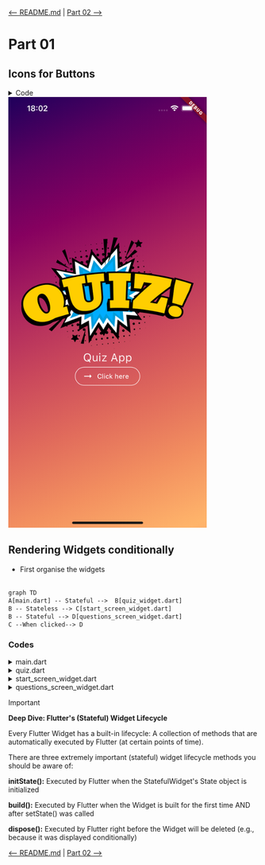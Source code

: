 [<-- README.md](https://github.com/PriyathamVarma/Learn-Flutter/blob/main/Quiz-App/README.md) | [Part 02 -->](https://github.com/PriyathamVarma/Learn-Flutter/blob/main/Quiz-App/Part-02.md)

# Part 01

## Icons for Buttons

<details>

<summary>Code</summary>

```dart
/* This is the starting
   screen widget
*/

// Imports
// Packages
// import 'dart:math';

import 'package:flutter/material.dart';

// Widgets
// Stateless

// Stateful

// Class
class StartScreen extends StatelessWidget {
  // Constructor
  const StartScreen({super.key});

  // void onPressed() => {
  //       debugPrint("BUtton Clicked"),
  //     };

  @override
  Widget build(context) {
    return Container(
        decoration: const BoxDecoration(
          gradient: LinearGradient(
            begin: Alignment.topLeft,
            end: Alignment(0.8, 1),
            colors: <Color>[
              Color(0xff1f005c),
              Color(0xff5b0060),
              Color(0xff870160),
              Color(0xffac255e),
              Color(0xffca485c),
              Color(0xffe16b5c),
              Color(0xfff39060),
              Color(0xffffb56b),
            ], // Gradient from https://learnui.design/tools/gradient-generator.html
            tileMode: TileMode.mirror,
          ),
        ),
        child: Column(
          mainAxisAlignment:
              MainAxisAlignment.center, // Center children vertically
          children: [
            Image.asset("assets/images/Quiz-Logo.png"),
            const Center(
              child: Text(
                'Quiz App',
                style: TextStyle(fontSize: 24, color: Colors.white),
              ),
            ),
            OutlinedButton.icon(
              //onPressed: onPressed,
              onPressed: () {
                debugPrint("clicked");
              },
              style: OutlinedButton.styleFrom(
                foregroundColor: Colors.white,
                side: const BorderSide(color: Colors.white),
                disabledForegroundColor:
                    Colors.black.withOpacity(0.38), // Set text color to black
              ),
              icon: const Icon(Icons.arrow_right_alt),
              label: const Text(
                "Click here",
                selectionColor: Colors.black,
              ),
            ),
          ],
        ));
  }
}
```

</details>

<img src="https://github.com/PriyathamVarma/Learn-Flutter/blob/main/Images/Simulator%20Screenshot%20-%20Dice%20Test%20-%202023-12-26%20at%2018.02.41.png" width="400" height="auto" alt="Quiz app screenshot">

## Rendering Widgets conditionally

- First organise the widgets

```mermaid

graph TD
A[main.dart] -- Stateful -->  B[quiz_widget.dart] 
B -- Stateless --> C[start_screen_widget.dart]
B -- Stateful --> D[questions_screen_widget.dart]
C --When clicked--> D

```

### Codes

<details>

   <summary>main.dart</summary>

   ```dart
/*
  This is the main file to run the 
  project.
*/

// Imports
// Packages
import 'package:flutter/material.dart';

// Widgets
// Stateless
// import 'package:quiz_app/stateless_widgets/layout_widgets/start_screen_widget.dart';
import 'package:quiz_app/stateful_widgets/quiz_widget.dart';
// Stateful

void main() {
  runApp(
    const QuizWidget(),
  );
}

```

</details>


<details>
   <summary>quiz.dart</summary>

```dart
/* This is the widget
   for  quiz 
*/

/* This is the widget for questions
*/

// Imports
// Packages
import "package:flutter/material.dart";
// Stateless
import 'package:quiz_app/stateless_widgets/layout_widgets/start_screen_widget.dart';
// Stateful
import 'package:quiz_app/stateful_widgets/questions_screen_widget.dart';

// Widget
class QuizWidget extends StatefulWidget {
  const QuizWidget({super.key});

  @override
  State<QuizWidget> createState() {
    return _QuizWidgetState();
  }
}

// The return type of DiceRoll class

class _QuizWidgetState extends State<QuizWidget> {
  Widget? activeScreen; // Pass the pointer

  // initState
  @override
  void initState() {
    activeScreen = StartScreen(switchScreen);
    super.initState();
  }

  void switchScreen() {
    setState(() {
      activeScreen = const QuestionsWidget();
    });
  }

  @override
  Widget build(context) {
    return MaterialApp(
      home: Scaffold(
        body: Container(
          decoration: const BoxDecoration(
            gradient: LinearGradient(
              begin: Alignment.topLeft,
              end: Alignment(0.8, 1),
              colors: <Color>[
                Color(0xff1f005c),
                Color(0xff5b0060),
                Color(0xff870160),
                Color(0xffac255e),
                Color(0xffca485c),
                Color(0xffe16b5c),
                Color(0xfff39060),
                Color(0xffffb56b),
              ], // Gradient from https://learnui.design/tools/gradient-generator.html
              tileMode: TileMode.mirror,
            ),
          ),
          child: activeScreen,
        ),
      ),
    );
  }
}

```
</details>


<details>

<summary>start_screen_widget.dart</summary> 

```dart
/* This is the starting
   screen widget
*/

// Imports
// Packages
// import 'dart:math';

import 'package:flutter/material.dart';

// Widgets
// Stateless

// Stateful
// import 'package:quiz_app/stateful_widgets/questions_screen_widget.dart';

// Class
class StartScreen extends StatelessWidget {
  // Constructor
  const StartScreen(this.startQuiz, {super.key});

  final void Function() startQuiz;

  void onPressed() => {
        startQuiz(),
      };

  @override
  Widget build(context) {
    return Column(
      mainAxisAlignment: MainAxisAlignment.center, // Center children vertically
      children: [
        Image.asset("assets/images/Quiz-Logo.png"),
        const Center(
          child: Text(
            'Quiz App',
            style: TextStyle(fontSize: 24, color: Colors.white),
          ),
        ),
        OutlinedButton.icon(
          //onPressed: onPressed,
          onPressed: onPressed,
          style: OutlinedButton.styleFrom(
            foregroundColor: Colors.white,
            side: const BorderSide(color: Colors.white),
            disabledForegroundColor:
                Colors.black.withOpacity(0.38), // Set text color to black
          ),
          icon: const Icon(Icons.arrow_right_alt),
          label: const Text(
            "Start Screenz",
            selectionColor: Colors.black,
          ),
        ),
      ],
    );
  }
}

```
</details>

<details>
<summary>questions_screen_widget.dart</summary> 

```dart
/* This is the widget for questions
*/

// Imports
// Packages
import "dart:math";

import "package:flutter/material.dart";

// Widget
class QuestionsWidget extends StatefulWidget {
  const QuestionsWidget({super.key});

  @override
  State<QuestionsWidget> createState() {
    return _QuestionsWidgetState();
  }
}

// The return type of DiceRoll class

class _QuestionsWidgetState extends State<QuestionsWidget> {
  var diceRollNumber = 1;

  void onPressed() => {
        // To change the state
        setState(() {
          // Create a Random instance to use its methods
          var random = Random();
          diceRollNumber = random.nextInt(6) + 1;
        }),
        debugPrint("Random number is $diceRollNumber"),
      };

  @override
  Widget build(context) {
    return Column(
      mainAxisAlignment: MainAxisAlignment.center, // Center children vertically
      children: [
        Image.asset("assets/images/Quiz-Logo.png"),
        const Center(
          child: Text(
            'Quiz App',
            style: TextStyle(fontSize: 24, color: Colors.white),
          ),
        ),
        OutlinedButton.icon(
          //onPressed: onPressed,
          onPressed: onPressed,
          style: OutlinedButton.styleFrom(
            foregroundColor: Colors.white,
            side: const BorderSide(color: Colors.white),
            disabledForegroundColor:
                Colors.black.withOpacity(0.38), // Set text color to black
          ),
          icon: const Icon(Icons.arrow_right_alt),
          label: const Text(
            "Questions",
            selectionColor: Colors.black,
          ),
        ),
      ],
    );
  }
}

```
</details>

> [!IMPORTANT]
> **Deep Dive: Flutter's (Stateful) Widget Lifecycle**
> 
> Every Flutter Widget has a built-in lifecycle: A collection of methods that are automatically executed by Flutter (at certain points of time).
>
> There are three extremely important (stateful) widget lifecycle methods you should be aware of:
>
> **initState():** Executed by Flutter when the StatefulWidget's State object is initialized
>
> **build():** Executed by Flutter when the Widget is built for the first time AND after setState() was called
>
> **dispose():** Executed by Flutter right before the Widget will be deleted (e.g., because it was displayed conditionally)

[<-- README.md](https://github.com/PriyathamVarma/Learn-Flutter/blob/main/Quiz-App/README.md) | [Part 02 -->](https://github.com/PriyathamVarma/Learn-Flutter/blob/main/Quiz-App/Part-02.md)
